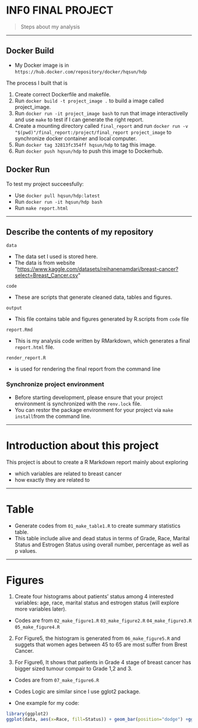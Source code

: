 # INF0 FINAL PROJECT

>Steps about my analysis

------------------------------------------------------------------------
## Docker Build

- My Docker image is in `https://hub.docker.com/repository/docker/hqsun/hdp`

The process I built that is 
1. Create correct Dockerfile and makefile.
2. Run `docker build -t project_image .` to build a image called project_image.
3. Run `docker run -it project_image bash` to run that image interactivelly and use `make` to test if I can generate the right report.
4. Create a mounting directory called `final_report` and run `docker run -v "$(pwd)"/final_report:/project/final_report project_image` to synchronize docker container and local computer.
5. Run `docker tag 32813fc354ff hqsun/hdp` to tag this image.
6. Run `docker push hqsun/hdp` to push this image to Dockerhub.

## Docker Run
To test my project succeesfully:

- Use `docker pull hqsun/hdp:latest` 
- Run `docker run -it hqsun/hdp bash`
- Run `make report.html`

------------------------------------------------------------------------
## Describe the contents of my repository

`data`
- The data set I used is stored here.
- The data is from website "https://www.kaggle.com/datasets/reihanenamdari/breast-cancer?select=Breast_Cancer.csv"

`code`
- These are scripts that generate cleaned data, tables and figures.

`output`
- This file contains table and figures generated by R.scripts from `code` file

`report.Rmd`
- This is my analysis code written by RMarkdown, which generates a final `report.html` file.   

`render_report.R` 
- is used for rendering the final report from the command line

### Synchronize project environment

- Before starting development, please ensure that your project environment is synchronized with the `renv.lock` file.
- You can restor the package environment for your project via `make install`from the command line.
------------------------------------------------------------------------
# Introduction about this project

This project is about to create a R Markdown report mainly about exploring 
* which variables are related to breast cancer
* how exactly they are related to 

------------------------------------------------------------------------
# Table

- Generate codes from `01_make_table1.R` to create summary statistics table.
- This table include alive and dead status in terms of Grade, Race, Marital Status and Estrogen Status using overall number, percentage as well as p values.
------------------------------------------------------------------------

# Figures

1. Create four histograms about patients’ status among 4 interested variables: age, race, marital status and estrogen status (will explore more variables later). 
- Codes are from `02_make_figure1.R` `03_make_figure2.R` `04_make_figure3.R` `05_make_figure4.R`

2. For Figure5, the histogram is generated from `06_make_figure5.R` and suggets that women ages between 45 to 65 are most suffer from Brest Cancer.

3. For Figure6, It shows that patients in Grade 4 stage of breast cancer has bigger sized tumour compair to Grade 1,2 and 3.
- Codes are from `07_make_figure6.R`

- Codes Logic are similar since I use gglot2 package.
- One example for my code:

```r
library(ggplot2)
ggplot(data, aes(x=Race, fill=Status)) + geom_bar(position="dodge") +ggtitle("Figure1.Histogram about Patient Status Among Race")+theme(plot.title = element_text(hjust = 0.5))
```
